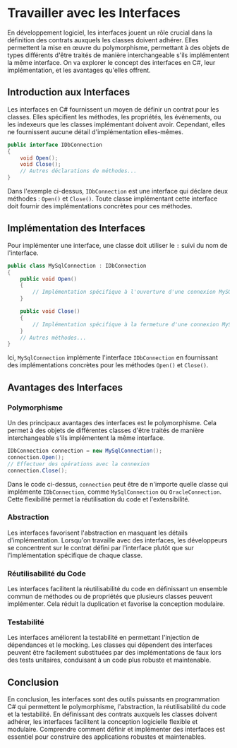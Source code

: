 # Travailler avec les Interfaces

En développement logiciel, les interfaces jouent un rôle crucial dans la définition des contrats auxquels les classes doivent adhérer. Elles permettent la mise en œuvre du polymorphisme, permettant à des objets de types différents d'être traités de manière interchangeable s'ils implémentent la même interface. On va explorer le concept des interfaces en C#, leur implémentation, et les avantages qu'elles offrent.

## Introduction aux Interfaces

Les interfaces en C# fournissent un moyen de définir un contrat pour les classes. Elles spécifient les méthodes, les propriétés, les événements, ou les indexeurs que les classes implémentant doivent avoir. Cependant, elles ne fournissent aucune détail d'implémentation elles-mêmes. 

```csharp
public interface IDbConnection
{
    void Open();
    void Close();
    // Autres déclarations de méthodes...
}
```

Dans l'exemple ci-dessus, `IDbConnection` est une interface qui déclare deux méthodes : `Open()` et `Close()`. Toute classe implémentant cette interface doit fournir des implémentations concrètes pour ces méthodes.

## Implémentation des Interfaces

Pour implémenter une interface, une classe doit utiliser le  `:` suivi du nom de l'interface.

```csharp
public class MySqlConnection : IDbConnection
{
    public void Open()
    {
        // Implémentation spécifique à l'ouverture d'une connexion MySQL
    }

    public void Close()
    {
        // Implémentation spécifique à la fermeture d'une connexion MySQL
    }
    // Autres méthodes...
}
```

Ici, `MySqlConnection` implémente l'interface `IDbConnection` en fournissant des implémentations concrètes pour les méthodes `Open()` et `Close()`.

## Avantages des Interfaces

### Polymorphisme

Un des principaux avantages des interfaces est le polymorphisme. Cela permet à des objets de différentes classes d'être traités de manière interchangeable s'ils implémentent la même interface.

```csharp
IDbConnection connection = new MySqlConnection();
connection.Open();
// Effectuer des opérations avec la connexion
connection.Close();
```

Dans le code ci-dessus, `connection` peut être de n'importe quelle classe qui implémente `IDbConnection`, comme `MySqlConnection` ou `OracleConnection`. Cette flexibilité permet la réutilisation du code et l'extensibilité.

### Abstraction

Les interfaces favorisent l'abstraction en masquant les détails d'implémentation. Lorsqu'on travaille avec des interfaces, les développeurs se concentrent sur le contrat défini par l'interface plutôt que sur l'implémentation spécifique de chaque classe.

### Réutilisabilité du Code

Les interfaces facilitent la réutilisabilité du code en définissant un ensemble commun de méthodes ou de propriétés que plusieurs classes peuvent implémenter. Cela réduit la duplication et favorise la conception modulaire.

### Testabilité

Les interfaces améliorent la testabilité en permettant l'injection de dépendances et le mocking. Les classes qui dépendent des interfaces peuvent être facilement substituées par des implémentations de faux lors des tests unitaires, conduisant à un code plus robuste et maintenable.

## Conclusion

En conclusion, les interfaces sont des outils puissants en programmation C# qui permettent le polymorphisme, l'abstraction, la réutilisabilité du code et la testabilité. En définissant des contrats auxquels les classes doivent adhérer, les interfaces facilitent la conception logicielle flexible et modulaire. Comprendre comment définir et implémenter des interfaces est essentiel pour construire des applications robustes et maintenables.